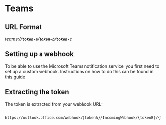 # Teams

## URL Format

*teams://__`token-a`__/__`token-b`__/__`token-c`__*

## Setting up a webhook

To be able to use the Microsoft Teams notification service, you first need to set up a custom webhook.
Instructions on how to do this can be found in [this guide](https://docs.microsoft.com/en-us/microsoftteams/platform/webhooks-and-connectors/how-to/connectors-using#setting-up-a-custom-incoming-webhook)

## Extracting the token

The token is extracted from your webhook URL:

```
  https://outlook.office.com/webhook/{tokenA}/IncomingWebhook/{tokenB}/{tokenC}
```